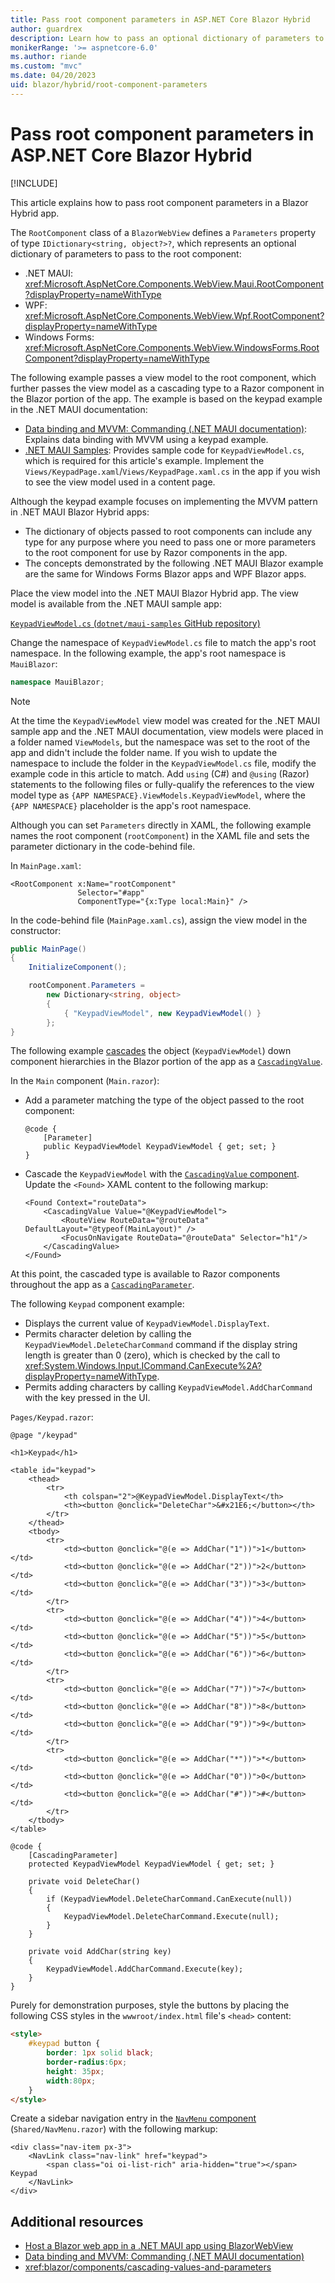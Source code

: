 ```yaml
---
title: Pass root component parameters in ASP.NET Core Blazor Hybrid
author: guardrex
description: Learn how to pass an optional dictionary of parameters to the root component in an ASP.NET Core Blazor Hybrid app.
monikerRange: '>= aspnetcore-6.0'
ms.author: riande
ms.custom: "mvc"
ms.date: 04/20/2023
uid: blazor/hybrid/root-component-parameters
---
```

# Pass root component parameters in ASP.NET Core Blazor Hybrid

[!INCLUDE[](~/includes/not-latest-version.md)]

This article explains how to pass root component parameters in a Blazor Hybrid app.

The `RootComponent` class of a `BlazorWebView` defines a `Parameters` property of type `IDictionary<string, object?>?`, which represents an optional dictionary of parameters to pass to the root component:

* .NET MAUI: <xref:Microsoft.AspNetCore.Components.WebView.Maui.RootComponent?displayProperty=nameWithType>
* WPF: <xref:Microsoft.AspNetCore.Components.WebView.Wpf.RootComponent?displayProperty=nameWithType>
* Windows Forms: <xref:Microsoft.AspNetCore.Components.WebView.WindowsForms.RootComponent?displayProperty=nameWithType>

The following example passes a view model to the root component, which further passes the view model as a cascading type to a Razor component in the Blazor portion of the app. The example is based on the keypad example in the .NET MAUI documentation:

* [Data binding and MVVM: Commanding (.NET MAUI documentation)](/dotnet/maui/xaml/fundamentals/mvvm#commanding): Explains data binding with MVVM using a keypad example.
* [.NET MAUI Samples](https://github.com/dotnet/maui-samples): Provides sample code for `KeypadViewModel.cs`, which is required for this article's example. Implement the `Views/KeypadPage.xaml`/`Views/KeypadPage.xaml.cs` in the app if you wish to see the view model used in a content page.

Although the keypad example focuses on implementing the MVVM pattern in .NET MAUI Blazor Hybrid apps:

* The dictionary of objects passed to root components can include any type for any purpose where you need to pass one or more parameters to the root component for use by Razor components in the app.
* The concepts demonstrated by the following .NET MAUI Blazor example are the same for Windows Forms Blazor apps and WPF Blazor apps.

Place the view model into the .NET MAUI Blazor Hybrid app. The view model is available from the .NET MAUI sample app:

[`KeypadViewModel.cs` (`dotnet/maui-samples` GitHub repository)](https://github.com/dotnet/maui-samples/blob/main/6.0/XAML/Fundamentals/XamlSamples/ViewModels/KeypadViewModel.cs)

Change the namespace of `KeypadViewModel.cs` file to match the app's root namespace. In the following example, the app's root namespace is `MauiBlazor`:

```csharp
namespace MauiBlazor;
```

> [!NOTE]
> At the time the `KeypadViewModel` view model was created for the .NET MAUI sample app and the .NET MAUI documentation, view models were placed in a folder named `ViewModels`, but the namespace was set to the root of the app and didn't include the folder name. If you wish to update the namespace to include the folder in the `KeypadViewModel.cs` file, modify the example code in this article to match. Add `using` (C#) and `@using` (Razor) statements to the following files or fully-qualify the references to the view model type as `{APP NAMESPACE}.ViewModels.KeypadViewModel`, where the `{APP NAMESPACE}` placeholder is the app's root namespace.

Although you can set `Parameters` directly in XAML, the following example names the root component (`rootComponent`) in the XAML file and sets the parameter dictionary in the code-behind file.

In `MainPage.xaml`:

```xaml
<RootComponent x:Name="rootComponent" 
               Selector="#app" 
               ComponentType="{x:Type local:Main}" />
```

In the code-behind file (`MainPage.xaml.cs`), assign the view model in the constructor:

```csharp
public MainPage()
{
    InitializeComponent();

    rootComponent.Parameters = 
        new Dictionary<string, object>
        {
            { "KeypadViewModel", new KeypadViewModel() }
        };
}
```

The following example [cascades](xref:blazor/components/cascading-values-and-parameters) the object (`KeypadViewModel`) down component hierarchies in the Blazor portion of the app as a [`CascadingValue`](xref:blazor/components/cascading-values-and-parameters#cascadingvalue-component).

In the `Main` component (`Main.razor`):

* Add a parameter matching the type of the object passed to the root component:

  ```razor
  @code {
      [Parameter]
      public KeypadViewModel KeypadViewModel { get; set; }
  }
  ```

* Cascade the `KeypadViewModel` with the [`CascadingValue` component](xref:blazor/components/cascading-values-and-parameters#cascadingvalue-component). Update the `<Found>` XAML content to the following markup:

  ```xaml
  <Found Context="routeData">
      <CascadingValue Value="@KeypadViewModel">
          <RouteView RouteData="@routeData" DefaultLayout="@typeof(MainLayout)" />
          <FocusOnNavigate RouteData="@routeData" Selector="h1"/>
      </CascadingValue>
  </Found>
  ```

At this point, the cascaded type is available to Razor components throughout the app as a [`CascadingParameter`](xref:Microsoft.AspNetCore.Components.CascadingParameterAttribute).

The following `Keypad` component example:

* Displays the current value of `KeypadViewModel.DisplayText`.
* Permits character deletion by calling the `KeypadViewModel.DeleteCharCommand` command if the display string length is greater than 0 (zero), which is checked by the call to <xref:System.Windows.Input.ICommand.CanExecute%2A?displayProperty=nameWithType>.
* Permits adding characters by calling `KeypadViewModel.AddCharCommand` with the key pressed in the UI.

`Pages/Keypad.razor`:

```razor
@page "/keypad"

<h1>Keypad</h1>

<table id="keypad">
    <thead>
        <tr>
            <th colspan="2">@KeypadViewModel.DisplayText</th>
            <th><button @onclick="DeleteChar">&#x21E6;</button></th>
        </tr>
    </thead>
    <tbody>
        <tr>
            <td><button @onclick="@(e => AddChar("1"))">1</button></td>
            <td><button @onclick="@(e => AddChar("2"))">2</button></td>
            <td><button @onclick="@(e => AddChar("3"))">3</button></td>
        </tr>
        <tr>
            <td><button @onclick="@(e => AddChar("4"))">4</button></td>
            <td><button @onclick="@(e => AddChar("5"))">5</button></td>
            <td><button @onclick="@(e => AddChar("6"))">6</button></td>
        </tr>
        <tr>
            <td><button @onclick="@(e => AddChar("7"))">7</button></td>
            <td><button @onclick="@(e => AddChar("8"))">8</button></td>
            <td><button @onclick="@(e => AddChar("9"))">9</button></td>
        </tr>
        <tr>
            <td><button @onclick="@(e => AddChar("*"))">*</button></td>
            <td><button @onclick="@(e => AddChar("0"))">0</button></td>
            <td><button @onclick="@(e => AddChar("#"))">#</button></td>
        </tr>
    </tbody>
</table>

@code {
    [CascadingParameter]
    protected KeypadViewModel KeypadViewModel { get; set; }

    private void DeleteChar()
    {
        if (KeypadViewModel.DeleteCharCommand.CanExecute(null))
        {
            KeypadViewModel.DeleteCharCommand.Execute(null);
        }
    }

    private void AddChar(string key)
    {
        KeypadViewModel.AddCharCommand.Execute(key);
    }
}
```

Purely for demonstration purposes, style the buttons by placing the following CSS styles in the `wwwroot/index.html` file's `<head>` content:

```html
<style>
    #keypad button {
        border: 1px solid black;
        border-radius:6px;
        height: 35px;
        width:80px;
    }
</style>
```

Create a sidebar navigation entry in the [`NavMenu` component](xref:blazor/fundamentals/routing#navlink-and-navmenu-components) (`Shared/NavMenu.razor`) with the following markup:

```razor
<div class="nav-item px-3">
    <NavLink class="nav-link" href="keypad">
        <span class="oi oi-list-rich" aria-hidden="true"></span> Keypad
    </NavLink>
</div>
```

## Additional resources

* [Host a Blazor web app in a .NET MAUI app using BlazorWebView](/dotnet/maui/user-interface/controls/blazorwebview)
* [Data binding and MVVM: Commanding (.NET MAUI documentation)](/dotnet/maui/xaml/fundamentals/mvvm#commanding)
* <xref:blazor/components/cascading-values-and-parameters>
